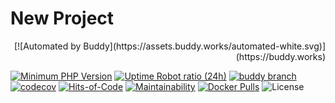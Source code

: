 # New Project 

<p align="right">
  [![Automated by Buddy](https://assets.buddy.works/automated-white.svg)](https://buddy.works)
</p>



[![Minimum PHP Version](https://img.shields.io/badge/php-%3E%3D%207.4-8892BF.svg)](https://php.net/)
[![Uptime Robot ratio (24h)](https://badgen.net/uptime-robot/day/m784813562-93c7dab381e24ccdb679c5d2)](https://stats.uptimerobot.com/QAMQli6XQM)
[![buddy branch](https://app.buddy.works/czuli/buddy-app/repository/branch/Angular/badge.svg?token=a444ae6b55d5550dee2a72f799f71b909c11e2f035bd8150ba166cfc5305f906 "buddy branch")](https://app.buddy.works/czuli/buddy-app/repository/branch/undefined)
[![codecov](https://codecov.io/gh/repman-io/repman/branch/master/graph/badge.svg)](https://codecov.io/gh/repman-io/repman)
[![Hits-of-Code](https://hitsofcode.com/github/repman-io/repman)](https://hitsofcode.com/view/github/repman-io/repman)
[![Maintainability](https://api.codeclimate.com/v1/badges/23a93132c8273cabf9eb/maintainability)](https://codeclimate.com/github/repman-io/repman/maintainability)
[![Docker Pulls](https://img.shields.io/docker/pulls/buddy/repman)](https://hub.docker.com/r/buddy/repman)
![License](https://img.shields.io/github/license/repman-io/repman)

